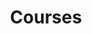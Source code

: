 ---
title: "Courses"
description: "Courses taught by Seth Watts."
menu:
  main:
    name: "Courses"
    url: "/courses/"
    weight: 40
---
